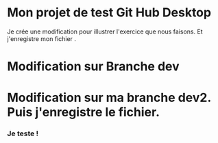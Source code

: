 # Mon projet de test Git Hub Desktop

Je crée une modification pour illustrer l'exercice que nous faisons.
Et j'enregistre mon fichier .

 # Modification sur Branche dev

 # Modification sur ma branche dev2. Puis j'enregistre le fichier.
 
 ### Je teste !
